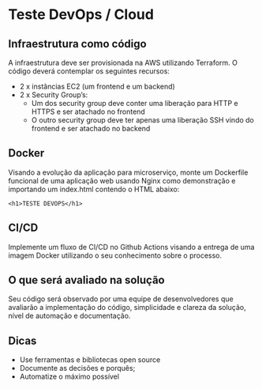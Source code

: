 # Teste DevOps / Cloud

## Infraestrutura como código

A infraestrutura deve ser provisionada na AWS utilizando Terraform. O código deverá contemplar os seguintes recursos:

- 2 x instâncias EC2 (um frontend e um backend)
- 2 x Security Group’s:
  - Um dos security group deve conter uma liberação para HTTP e HTTPS e ser atachado no frontend
  - O outro security group deve ter apenas uma liberação SSH vindo do frontend e ser atachado no backend

## Docker

Visando a evolução da aplicação para microserviço, monte um Dockerfile funcional de uma aplicação web usando Nginx como demonstração e importando um index.html contendo o HTML abaixo:

```<h1>TESTE DEVOPS</h1>```

## CI/CD

Implemente um fluxo de CI/CD no Github Actions visando a entrega de uma imagem Docker utilizando o seu conhecimento sobre o processo.

## O que será avaliado na solução

Seu código será observado por uma equipe de desenvolvedores que avaliarão a implementação do código, simplicidade e clareza da solução, nível de automação e documentação.

## Dicas

- Use ferramentas e bibliotecas open source
- Documente as decisões e porquês;
- Automatize o máximo possível
